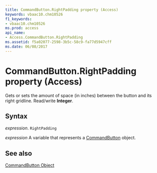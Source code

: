 ```yaml
---
title: CommandButton.RightPadding property (Access)
keywords: vbaac10.chm10526
f1_keywords:
- vbaac10.chm10526
ms.prod: access
api_name:
- Access.CommandButton.RightPadding
ms.assetid: f5a02077-2598-3b5c-58c9-fa77d5947cff
ms.date: 06/08/2017
---
```



# CommandButton.RightPadding property (Access)

Gets or sets the amount of space (in inches) between the button and its right gridline. Read/write  **Integer**.


## Syntax

 _expression_. `RightPadding`

 _expression_ A variable that represents a [CommandButton](Access.CommandButton.md) object.


## See also


[CommandButton Object](Access.CommandButton.md)

